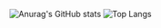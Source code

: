 ![Anurag's GitHub stats](https://github-readme-stats.vercel.app/api?username=philipprienergoflix&include_all_commits=false&theme=radical)
![Top Langs](https://github-readme-stats.vercel.app/api/top-langs/?username=anuraghazra&size_weight=0.5&count_weight=0.5)
